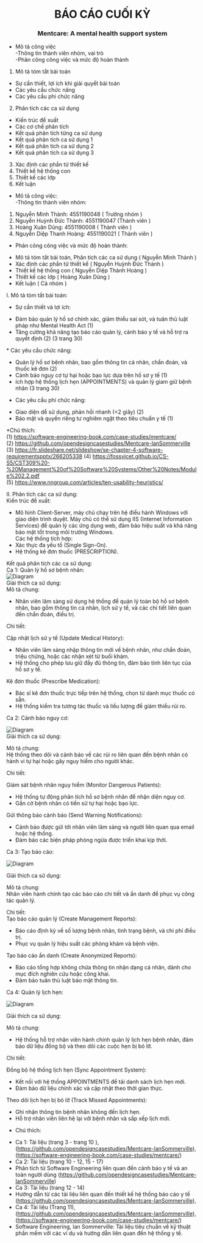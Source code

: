 <div align="center">
  <h1>
           <strong> BÁO CÁO CUỐI KỲ</strong>
  </h1>
  <h3>
  Mentcare: A mental health support system
  </h3>
</div>


* Mô tả công việc    
-Thông tin thành viên nhóm, vai trò  
-Phân công công việc và mức độ hoàn thành	  
1. Mô tả tóm tắt bài toán  
- Sự cần thiết, lợi ích khi giải quyết bài toán  
- Các yêu cầu chức năng  
- Các yêu cầu phi chức năng  
2. Phân tích các ca sử dụng  
- Kiến trúc đề xuất  
- Các cơ chế phân tích  
- Kết quả phân tích từng ca sử dụng  
- Kết quả phân tích ca sử dụng 1  
- Kết quả phân tích ca sử dụng 2   
- Kết quả phân tích ca sử dụng 3  
3. Xác định các phần tử thiết kế  
4. Thiết kế hệ thống con  
5. Thiết kế các lớp  
6. Kết luận  

* Mô tả công việc:  
-Thông tin thành viên nhóm:
1. Nguyễn Minh Thành: 4551190048 ( Trưởng nhóm )  
2. Nguyễn Huỳnh Đức Thành: 4551190047 (Thành viên )  
3. Hoàng Xuân Dũng: 4551190008 ( Thành viên )  
4. Nguyễn Diệp Thanh Hoàng: 4551190021 ( Thành viên )   
* Phân công công việc và mức độ hoàn thành:  
 - Mô tả tóm tắt bài toán, Phân tích các ca sử dụng ( Nguyễn Minh Thành )
 - Xác định các phần tử thiết kế ( Nguyễn Huỳnh Đức Thành )
 - Thiết kế hệ thống con ( Nguyễn Diệp Thành Hoàng )
 - Thiết kế các lớp ( Hoàng Xuân Dũng )
 - Kết luận ( Cả nhóm )

I. Mô tả tóm tắt bài toán:  
* Sự cần thiết và lợi ích:  
- Đảm bảo quản lý hồ sơ chính xác, giảm thiểu sai sót, và tuân thủ luật pháp như Mental Health Act​ (1)  
- Tăng cường khả năng tạo báo cáo quản lý, cảnh báo y tế và hỗ trợ ra quyết định​ (2)  (3 trang 30)      

​* Các yêu cầu chức năng:  
 - Quản lý hồ sơ bệnh nhân, bao gồm thông tin cá nhân, chẩn đoán, và thuốc kê đơn​ (2)  
 - Cảnh báo nguy cơ tự hại hoặc bạo lực dựa trên hồ sơ y tế​  (1)
 - ích hợp hệ thống lịch hẹn (APPOINTMENTS) và quản lý giam giữ bệnh nhân (3 trang 30)  
* Các yêu cầu phi chức năng:  
- Giao diện dễ sử dụng, phản hồi nhanh (<2 giây)​ (2)
- Bảo mật và quyền riêng tư nghiêm ngặt theo tiêu chuẩn y tế (1)  

*Chú thích:  
(1) https://software-engineering-book.com/case-studies/mentcare/  
(2) https://github.com/opendesigncasestudies/Mentcare-IanSommerville  
(3) https://fr.slideshare.net/slideshow/se-chapter-4-software-requirementspptx/266205338
(4) https://fossvjcet.github.io/CS-S5/CST309%20-%20Management%20of%20Software%20Systems/Other%20Notes/Module%202.2.pdf  
(5) https://www.nngroup.com/articles/ten-usability-heuristics/
   
II. Phân tích các ca sử dụng:  
Kiến trúc đề xuất:  
- Mô hình Client-Server, máy chủ chạy trên hệ điều hành Windows với giao diện trình duyệt. Máy chủ có thể sử dụng IIS (Internet Information Services) để quản lý các ứng dụng web, đảm bảo hiệu suất và khả năng bảo mật tốt trong môi trường Windows.  
Các hệ thống tích hợp:  
- Xác thực đa yếu tố (Single Sign-On).  
- Hệ thống kê đơn thuốc (PRESCRIPTION).  

Kết quả phân tích các ca sử dụng:  
Ca 1: Quản lý hồ sơ bệnh nhân:  
![Diagram](https://www.planttext.com/plantuml/png/JCun2eCm5CRnFQTuP7VG0nGXInT16fpbDNcMG9gKlEVWsJhqIBr2KPIw_OSV7z_t_MbPiCZyZ0gTv0BQn922mmXMS9eq88EnIirC3fb0TvZmGT2Z14e2DtAvUDxSKF_PyF8e11tvRUmQM79PTZQUO5-8NGdtmqh8wM2DKiP2LLtMwQ7UQpnterfAVlt_0m00__y30000)  
Giải thích ca sử dụng:  
Mô tả chung:  
- Nhân viên lâm sàng sử dụng hệ thống để quản lý toàn bộ hồ sơ bệnh nhân, bao gồm thông tin cá nhân, lịch sử y tế, và các chi tiết liên quan đến chẩn đoán, điều trị.  

Chi tiết:  

Cập nhật lịch sử y tế (Update Medical History):  
- Nhân viên lâm sàng nhập thông tin mới về bệnh nhân, như chẩn đoán, triệu chứng, hoặc các nhận xét từ buổi khám.  
- Hệ thống cho phép lưu giữ đầy đủ thông tin, đảm bảo tính liên tục của hồ sơ y tế.  

Kê đơn thuốc (Prescribe Medication):  
- Bác sĩ kê đơn thuốc trực tiếp trên hệ thống, chọn từ danh mục thuốc có sẵn.  
- Hệ thống kiểm tra tương tác thuốc và liều lượng để giảm thiểu rủi ro.
  
Ca 2: Cảnh báo nguy cơ:  

![Diagram](https://www.planttext.com/plantuml/png/J8v12i9034NtSuhGVHUT0qYbRXLnA2vB6DCI73CmIK_dmYDv1QceTVVXFVx_p_kZLSDYyoqvZ9OBL5rYuOW9Wk4uLe0ANN1kLege1DKsKJ4uiLxr3Nk_idqMNafsA1ELF2iSqPZ4lkhGh78WkS0PYx1CSCZ68qSqplAJlNDTWBhUB2Ez_wIX-SlUjIINvVuB003__mC0)  
Giải thích ca sử dụng:  

Mô tả chung:  
Hệ thống theo dõi và cảnh báo về các rủi ro liên quan đến bệnh nhân có hành vi tự hại hoặc gây nguy hiểm cho người khác.

Chi tiết:  

Giám sát bệnh nhân nguy hiểm (Monitor Dangerous Patients):  
- Hệ thống tự động phân tích hồ sơ bệnh nhân để nhận diện nguy cơ.  
- Gắn cờ bệnh nhân có tiền sử tự hại hoặc bạo lực.

Gửi thông báo cảnh báo (Send Warning Notifications):  
- Cảnh báo được gửi tới nhân viên lâm sàng và người liên quan qua email hoặc hệ thống.  
- Đảm bảo các biện pháp phòng ngừa được triển khai kịp thời.

Ca 3: Tạo báo cáo:  

![Diagram](https://www.planttext.com/plantuml/png/PC-n3e9030RW_PwYOMS0TiF5mOb5mamQAEOIhvXUCT5NS_2HV0Lpec9m-_FtIvi-RlSoA8fE_cYmqr4WiRrtx88AgZiJr8h3a006iFM7LCXu80clkZ9c2jHX84Xsn2Ie17iwZQ8pQ8e5R8NYU5xWYNKbs-pFMXxvujsL-hNDZR4rfEacdcYATsgpdvoRQgc_CJSbSHz_VW800F__0m00)  

Giải thích ca sử dụng: 

Mô tả chung:  
Nhân viên hành chính tạo các báo cáo chi tiết và ẩn danh để phục vụ công tác quản lý.

Chi tiết:  
Tạo báo cáo quản lý (Create Management Reports):  
- Báo cáo định kỳ về số lượng bệnh nhân, tình trạng bệnh, và chi phí điều trị.
- Phục vụ quản lý hiệu suất các phòng khám và bệnh viện.

Tạo báo cáo ẩn danh (Create Anonymized Reports):
- Báo cáo tổng hợp không chứa thông tin nhận dạng cá nhân, dành cho mục đích nghiên cứu hoặc công khai.
- Đảm bảo tuân thủ luật bảo mật thông tin.

Ca 4: Quản lý lịch hẹn: 

![Diagram](https://www.planttext.com/plantuml/png/RCz12eCm40NGVKunPEz2SLtC0LobhiEGZ2MqYP8P2vwjYnwfLoWMGHVT_SNZV_xdzUvOiCYI7WgzJ0Mq2Idco59GufF02ewZ1cGmLgc5oICJw1uptWZCF4ynIw8i_4D3UnYxPdyMO5SMIhjpzI6l1VqT-iXCuL-dQvGo5ghgiWqCxPvSVSgDwYY7xSWN003__mC0)  

Giải thích ca sử dụng:  

Mô tả chung:  
- Hệ thống hỗ trợ nhân viên hành chính quản lý lịch hẹn bệnh nhân, đảm bảo dữ liệu đồng bộ và theo dõi các cuộc hẹn bị bỏ lỡ.

Chi tiết:  

Đồng bộ hệ thống lịch hẹn (Sync Appointment System):
- Kết nối với hệ thống APPOINTMENTS để tải danh sách lịch hẹn mới.
- Đảm bảo dữ liệu chính xác và cập nhật theo thời gian thực.

Theo dõi lịch hẹn bị bỏ lỡ (Track Missed Appointments):  
- Ghi nhận thông tin bệnh nhân không đến lịch hẹn.
- Hỗ trợ nhân viên liên hệ lại với bệnh nhân và sắp xếp lịch mới.

* Chú thích:
- Ca 1: Tài liệu (trang 3 - trang 10 ), (https://github.com/opendesigncasestudies/Mentcare-IanSommerville), (https://software-engineering-book.com/case-studies/mentcare/)
- Ca 2: Tài liệu (trang 10 - 12, 15 - 17)
- Phân tích từ Software Engineering liên quan đến cảnh báo y tế và an toàn người dùng (https://github.com/opendesigncasestudies/Mentcare-IanSommerville)
- Ca 3: Tài liệu (trang 12 - 14)
- Hướng dẫn từ các tài liệu liên quan đến thiết kế hệ thống báo cáo y tế​ (https://github.com/opendesigncasestudies/Mentcare-IanSommerville),
- Ca 4: Tài liệu (Trang 11), (https://github.com/opendesigncasestudies/Mentcare-IanSommerville), (https://software-engineering-book.com/case-studies/mentcare/)
- Software Engineering, Ian Sommerville: Tài liệu tiêu chuẩn về kỹ thuật phần mềm với các ví dụ và hướng dẫn liên quan đến hệ thống y tế.





















































